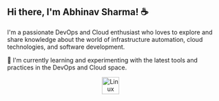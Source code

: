 ## Hi there, I'm Abhinav Sharma! ☕️

I'm a passionate DevOps and Cloud enthusiast who loves to explore and share knowledge about the world of infrastructure automation, cloud technologies, and software development. 

🌱 I'm currently learning and experimenting with the latest tools and practices in the DevOps and Cloud space.

<p align="center"><img align="center"

<img src="https://upload.wikimedia.org/wikipedia/commons/thumb/3/3c/TuxFlat.svg/640px-TuxFlat.svg.png" alt="Linux" width="40" height="40"/> &nbsp;&nbsp;&nbsp;&nbsp;&nbsp; <a href="https://git-scm.com/" target="_blank" rel="noreferrer"></a>
